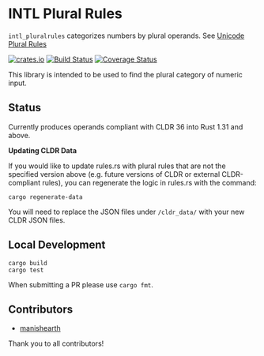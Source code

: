 # INTL Plural Rules

`intl_pluralrules` categorizes numbers by plural operands. See [Unicode Plural Rules](https://unicode.org/reports/tr35/tr35-numbers.html#Language_Plural_Rules)


[![crates.io](https://img.shields.io/crates/v/intl_pluralrules.svg)](https://crates.io/crates/intl_pluralrules)
[![Build Status](https://travis-ci.org/zbraniecki/pluralrules.svg?branch=master)](https://travis-ci.org/zbraniecki/pluralrules)
[![Coverage Status](https://coveralls.io/repos/github/zbraniecki/pluralrules/badge.svg?branch=master)](https://coveralls.io/github/zbraniecki/pluralrules?branch=master)

This library is intended to be used to find the plural category of numeric input.

Status
------

Currently produces operands compliant with CLDR 36 into Rust 1.31 and above.

**Updating CLDR Data**

If you would like to update rules.rs with plural rules that are not the specified version above (e.g. future versions of CLDR or external CLDR-compliant rules), you can regenerate the logic in rules.rs with the command:

	cargo regenerate-data

You will need to replace the JSON files under `/cldr_data/` with your new CLDR JSON files.

Local Development
-----------------

    cargo build
    cargo test

When submitting a PR please use  `cargo fmt`.

Contributors
------------

* [manishearth](https://github.com/manishearth)

Thank you to all contributors!

[CLDR]: https://cldr.unicode.org/
[PluralRules]: https://cldr.unicode.org/index/cldr-spec/plural-rules
[LDML Language Plural Rules Syntax]: https://unicode.org/reports/tr35/tr35-numbers.html#Language_Plural_Rules
